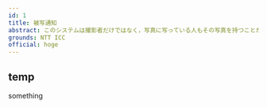 ```yaml
---
id: 1
title: 被写通知
abstract: このシステムは撮影者だけではなく，写真に写っている人もその写真を持つことができるシステムである．撮影者が写真を撮ると，被写値（ある被写体が写り込んでいる可能性）を算出する．被写値に基づいて被写体に撮影されたことを通知し，その写真を共有する．写真に写っているのは自分であるのに，持っているのは撮影者（他人）であるという写真の帰属の矛盾を解決するためのシステム．（明治大学 FMS 渡邊恵太研究室 ［高田一真, 渡邊恵太］）
grounds: NTT ICC
official: hoge
---
```


## temp

something
